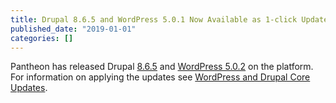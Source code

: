 ```yaml
---
title: Drupal 8.6.5 and WordPress 5.0.1 Now Available as 1-click Updates
published_date: "2019-01-01"
categories: []
---
```

Pantheon has released Drupal [8.6.5](https://www.drupal.org/project/drupal/releases/8.6.5) and [WordPress 5.0.2](https://wordpress.org/news/2018/12/wordpress-5-0-2-maintenance-release/) on the platform. For information on applying the updates see [WordPress and Drupal Core Updates](/core-updates).
